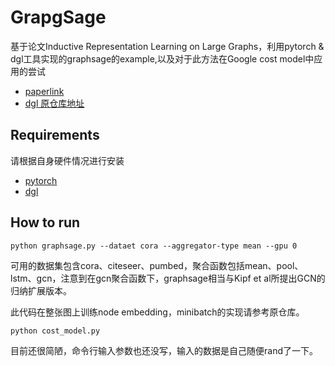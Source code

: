 # GrapgSage
基于论文Inductive Representation Learning on Large Graphs，利用pytorch & dgl工具实现的graphsage的example,以及对于此方法在Google cost model中应用的尝试
+ [paperlink](http://papers.nips.cc/paper/6703-inductive-representation-learning-on-large-graphs.pdf)
+ [dgl 原仓库地址](https://github.com/dmlc/dgl/tree/master/examples/pytorch/graphsage)
## Requirements
请根据自身硬件情况进行安装
+ [pytorch](https://pytorch.org/get-started/locally/)
+ [dgl](https://www.dgl.ai/pages/start.html)
## How to run
`python graphsage.py --dataet cora --aggregator-type mean --gpu 0`

可用的数据集包含cora、citeseer、pumbed，聚合函数包括mean、pool、lstm、gcn，注意到在gcn聚合函数下，graphsage相当与Kipf et al所提出GCN的归纳扩展版本。

此代码在整张图上训练node embedding，minibatch的实现请参考原仓库。

`python cost_model.py`

目前还很简陋，命令行输入参数也还没写，输入的数据是自己随便rand了一下。
